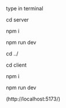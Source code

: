 type in terminal

cd server

npm i

npm run dev

cd ../

cd client

npm i

npm run dev

(http://localhost:5173/)
